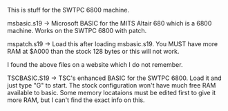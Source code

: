 This is stuff for the SWTPC 6800 machine.

msbasic.s19 -> Microsoft BASIC for the MITS Altair 680 which is a 6800 machine. Works on the SWTPC 6800 with patch.

mspatch.s19 -> Load this after loading msbasic.s19. You MUST have more RAM at $A000 than the stock 128 bytes or this will not work.

I found the above files on a website which I do not remember. 

TSCBASIC.S19 -> TSC's enhanced BASIC for the SWTPC 6800. Load it and just type "G" to start. The stock configuration won't have much free RAM available to basic. Some memory locataions must be edited first to give it more RAM, but I can't find the exact info on this.


